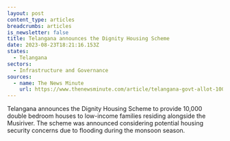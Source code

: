 ```yaml
---
layout: post
content_type: articles
breadcrumbs: articles
is_newsletter: false
title: Telangana announces the Dignity Housing Scheme
date: 2023-08-23T18:21:16.153Z
states:
  - Telangana
sectors:
  - Infrastructure and Governance
sources:
  - name: The News Minute
    url: https://www.thenewsminute.com/article/telangana-govt-allot-10000-2bhk-houses-poor-families-residing-musi-river-bank-181186
---
```

Telangana announces the Dignity Housing Scheme to provide 10,000 double bedroom houses to low-income families residing alongside the Musiriver. The scheme was announced considering potential housing security concerns due to flooding during the monsoon season.
